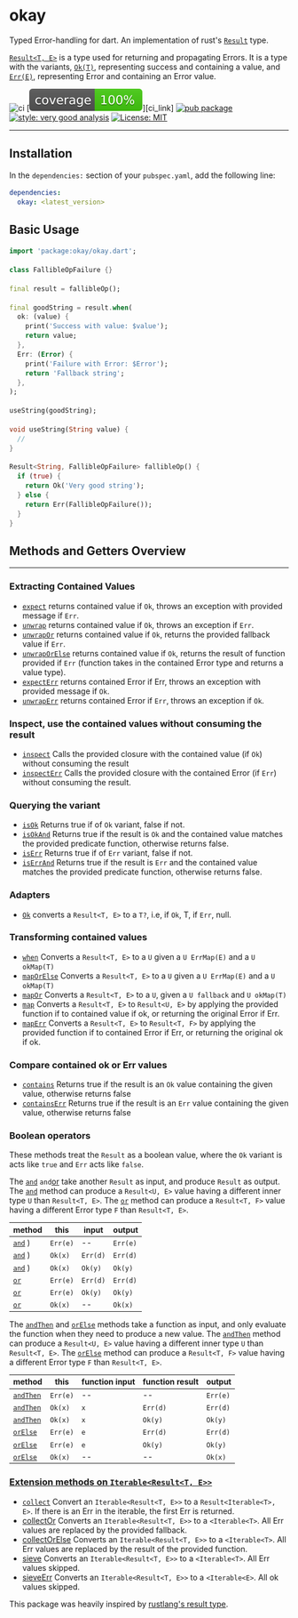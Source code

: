 # okay

Typed Error-handling for dart. An implementation of rust's [`Result`][result_link] type.

[`Result<T, E>`](https://pub.dev/documentation/okay/latest/okay/Result-class.html) is a type used for returning and propagating Errors. It is a type with the variants, [`Ok(T)`](https://pub.dev/documentation/okay/latest/okay/ok.html), representing success and containing a value, and [`Err(E)`](https://pub.dev/documentation/okay/latest/okay/Err.html), representing Error and containing an Error value.

![ci](https://github.com/0xba1/okay/actions/workflows/okay.yml/badge.svg)
[![coverage][coverage_badge]][ci_link]
[![pub package][pub_badge]][pub_link]
[![style: very good analysis][very_good_analysis_badge]][very_good_analysis_link]
[![License: MIT][license_badge]][license_link]

---

## Installation

In the `dependencies:` section of your `pubspec.yaml`, add the following line:

```yaml
dependencies:
  okay: <latest_version>
```

## Basic Usage

```dart
import 'package:okay/okay.dart';

class FallibleOpFailure {}

final result = fallibleOp();

final goodString = result.when(
  ok: (value) {
    print('Success with value: $value');
    return value;
  },
  Err: (Error) {
    print('Failure with Error: $Error');
    return 'Fallback string';
  },
);

useString(goodString);

void useString(String value) {
  //
}

Result<String, FallibleOpFailure> fallibleOp() {
  if (true) {
    return Ok('Very good string');
  } else {
    return Err(FallibleOpFailure());
  }
}
```

## Methods and Getters Overview

---

### Extracting Contained Values

- [`expect`](https://pub.dev/documentation/okay/latest/okay/Result/expect.html) returns contained value if `Ok`, throws an exception with provided message if `Err`.
- [`unwrap`](https://pub.dev/documentation/okay/latest/okay/Result/unwrap.html) returns contained value if `Ok`, throws an exception if `Err`.
- [`unwrapOr`](https://pub.dev/documentation/okay/latest/okay/Result/unwrapOr.html) returns contained value if `Ok`, returns the provided fallback value if `Err`.
- [`unwrapOrElse`](https://pub.dev/documentation/okay/latest/okay/Result/unwrapOrElse.html) returns contained value if `Ok`, returns the result of function provided if `Err` (function takes in the contained Error type and returns a value type).
- [`expectErr`](https://pub.dev/documentation/okay/latest/okay/Result/expectErr.html) returns contained Error if Err, throws an exception with provided message if `Ok`.
- [`unwrapErr`](https://pub.dev/documentation/okay/latest/okay/Result/unwrapErr.html) returns contained Error if `Err`, throws an exception if `Ok`.

### Inspect, use the contained values without consuming the result

- [`inspect`](https://pub.dev/documentation/okay/latest/okay/Result/inspect.html) Calls the provided closure with the contained value (if `Ok`) without consuming the result
- [`inspectErr`](https://pub.dev/documentation/okay/latest/okay/Result/inspectErr.html) Calls the provided closure with the contained Error (if `Err`) without consuming the result.

### Querying the variant

- [`isOk`](https://pub.dev/documentation/okay/latest/okay/Result/isOk.html) Returns true if of `Ok` variant, false if not.
- [`isOkAnd`](https://pub.dev/documentation/okay/latest/okay/Result/isOkAnd.html) Returns true if the result is `Ok` and the contained value matches the provided predicate function, otherwise returns false.
- [`isErr`](https://pub.dev/documentation/okay/latest/okay/Result/isErr.html) Returns true if of `Err` variant, false if not.
- [`isErrAnd`](https://pub.dev/documentation/okay/latest/okay/Result/isErrAnd.html) Returns true if the result is `Err` and the contained value matches the provided predicate function, otherwise returns false.

### Adapters

- [`Ok`](https://pub.dev/documentation/okay/latest/okay/Result/ok.html) converts a `Result<T, E>` to a `T?`, i.e, if `Ok`, T, if `Err`, null.

### Transforming contained values

- [`when`](https://pub.dev/documentation/okay/latest/okay/Result/when.html) Converts a `Result<T, E>` to a `U` given a `U ErrMap(E)` and a `U okMap(T)`
- [`mapOrElse`](https://pub.dev/documentation/okay/latest/okay/Result/mapOrElse.html) Converts a `Result<T, E>` to a `U` given a `U ErrMap(E)` and a `U okMap(T)`
- [`mapOr`](https://pub.dev/documentation/okay/latest/okay/Result/mapOr.html) Converts a `Result<T, E>` to a `U`, given a `U fallback` and `U okMap(T)`
- [`map`](https://pub.dev/documentation/okay/latest/okay/Result/map.html) Converts a `Result<T, E>` to `Result<U, E>` by applying the provided function if to contained value if ok, or returning the original Error if Err.
- [`mapErr`](https://pub.dev/documentation/okay/latest/okay/Result/mapErr.html) Converts a `Result<T, E>` to `Result<T, F>` by applying the provided function if to contained Error if Err, or returning the original ok if ok.

### Compare contained ok or Err values

- [`contains`](https://pub.dev/documentation/okay/latest/okay/Result/contains.html) Returns true if the result is an `Ok` value containing the given value, otherwise returns false
- [`containsErr`](https://pub.dev/documentation/okay/latest/okay/Result/containsErr.html) Returns true if the result is an `Err` value containing the given value, otherwise returns false

### Boolean operators

These methods treat the `Result` as a boolean value, where the `Ok` variant is acts like `true` and `Err` acts like `false`.

The [`and`](https://pub.dev/documentation/okay/latest/okay/Result/and.html) `and`[or](https://pub.dev/documentation/okay/latest/okay/Result/or.html) take another `Result` as input, and produce `Result` as output. The [`and`](https://pub.dev/documentation/okay/latest/okay/Result/and.html) method can produce a `Result<U, E>` value having a different inner type `U` than `Result<T, E>`. The [`or`](https://pub.dev/documentation/okay/latest/okay/Result/or.html) method can produce a `Result<T, F>` value having a different Error type `F` than `Result<T, E>`.

| method                                                                    | this     | input    | output   |
| ------------------------------------------------------------------------- | -------- | -------- | -------- |
| [`and`](https://pub.dev/documentation/okay/latest/okay/Result/and.html) ) | `Err(e)` | --       | `Err(e)` |
| [`and`](https://pub.dev/documentation/okay/latest/okay/Result/and.html) ) | `Ok(x)`  | `Err(d)` | `Err(d)` |
| [`and`](https://pub.dev/documentation/okay/latest/okay/Result/and.html) ) | `Ok(x)`  | `Ok(y)`  | `Ok(y)`  |
| [`or`](https://pub.dev/documentation/okay/latest/okay/Result/or.html)     | `Err(e)` | `Err(d)` | `Err(d)` |
| [`or`](https://pub.dev/documentation/okay/latest/okay/Result/or.html)     | `Err(e)` | `Ok(y)`  | `Ok(y)`  |
| [`or`](https://pub.dev/documentation/okay/latest/okay/Result/or.html)     | `Ok(x)`  | --       | `Ok(x)`  |

The [`andThen`](https://pub.dev/documentation/okay/latest/okay/Result/andThen.html) and [`orElse`](https://pub.dev/documentation/okay/latest/okay/Result/orElse.html) methods take a function as input, and only evaluate the function when they need to produce a new value. The [`andThen`](https://pub.dev/documentation/okay/latest/okay/Result/andThen.html) method can produce a `Result<U, E>` value having a different inner type `U` than `Result<T, E>`. The [`orElse`](https://pub.dev/documentation/okay/latest/okay/Result/orElse.html) method can produce a `Result<T, F>` value having a different Error type `F` than `Result<T, E>`.

| method                                                                          | this     | function input | function result | output   |
| ------------------------------------------------------------------------------- | -------- | -------------- | --------------- | -------- |
| [`andThen`](https://pub.dev/documentation/okay/latest/okay/Result/andThen.html) | `Err(e)` | --             | --              | `Err(e)` |
| [`andThen`](https://pub.dev/documentation/okay/latest/okay/Result/andThen.html) | `Ok(x)`  | `x`            | `Err(d)`        | `Err(d)` |
| [`andThen`](https://pub.dev/documentation/okay/latest/okay/Result/andThen.html) | `Ok(x)`  | `x`            | `Ok(y)`         | `Ok(y)`  |
| [`orElse`](https://pub.dev/documentation/okay/latest/okay/Result/orElse.html)   | `Err(e)` | `e`            | `Err(d)`        | `Err(d)` |
| [`orElse`](https://pub.dev/documentation/okay/latest/okay/Result/orElse.html)   | `Err(e)` | `e`            | `Ok(y)`         | `Ok(y)`  |
| [`orElse`](https://pub.dev/documentation/okay/latest/okay/Result/orElse.html)   | `Ok(x)`  | --             | --              | `Ok(x)`  |

### [Extension methods on `Iterable<Result<T, E>>`](https://pub.dev/documentation/okay/latest/okay/Collect.html)

- [`collect`](https://pub.dev/documentation/okay/latest/okay/Collect/collect.html) Convert an `Iterable<Result<T, E>>` to a `Result<Iterable<T>, E>`. If there is an Err in the iterable, the first Err is returned.
- [collectOr](https://pub.dev/documentation/okay/latest/okay/Collect/collectOr.html) Converts an `Iterable<Result<T, E>>` to a `<Iterable<T>`. All Err values are replaced by the provided fallback.
- [collectOrElse](https://pub.dev/documentation/okay/latest/okay/Collect/collectOrElse.html) Converts an `Iterable<Result<T, E>>` to a `<Iterable<T>`. All Err values are replaced by the result of the provided function.
- [sieve](https://pub.dev/documentation/okay/latest/okay/Collect/sieve.html) Converts an `Iterable<Result<T, E>>` to a `<Iterable<T>`. All Err values skipped.
- [sieveErr](https://pub.dev/documentation/okay/latest/okay/Collect/sieveErr.html) Converts an `Iterable<Result<T, E>>` to a `<Iterable<E>`. All ok values skipped.

[ci_badge]: https://github.com/0xba1/okay/actions/workflows/okay.yml/badge.svg
[very_good_analysis_badge]: https://img.shields.io/badge/style-very_good_analysis-B22C89.svg
[very_good_analysis_link]: https://pub.dev/packages/very_good_analysis
[pub_badge]: https://img.shields.io/pub/v/okay
[pub_link]: https://pub.dev/packages/okay
[license_badge]: https://img.shields.io/badge/license-MIT-blue.svg
[license_link]: https://opensource.org/licenses/MIT
[result_link]: https://doc.rust-lang.org/std/result/index.html
[coverage_badge]: https://raw.githubusercontent.com/0xba1/okay/b9311276cdc3a77071f18cb8a487368f8435f35c/.assets/coverage_badge.svg

This package was heavily inspired by [rustlang's result type][result_link].
